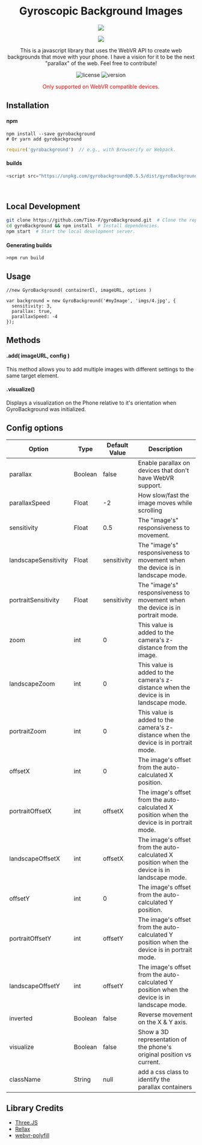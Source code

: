 
<h1 align='center'>Gyroscopic Background Images</h1>
<p align='center'> <img src='http://gyroscopic-backgrounds.com/wp-content/uploads/2019/03/gyroBackground-400-1-e1551743354216.png'/> </p>

<p align='center'><img src='https://github.com/Tino-F/gyroBackground/blob/master/examples/imgs/demo.gif?raw=true' /></p>

<p align='center'>
This is a javascript library that uses the WebVR API to create web backgrounds that move with your phone. I have a vision for it to be the next "parallax" of the web. Feel free to contribute!
</p>

<p align='center'>
  <img src='https://img.shields.io/github/license/Tino-F/gyroBackground.svg' alt='license'/>
  <img src='https://img.shields.io/npm/v/gyrobackground.svg' alt='version'/>
</p>

<p align='center'><span style='color:red'>Only supported on WebVR compatible devices.</span></p>

## Installation

#### npm

```
npm install --save gyrobackground
# Or yarn add gyrobackground
```

```js
require('gyrobackground')  // e.g., with Browserify or Webpack.
```

#### builds

```js
<script src="https://unpkg.com/gyrobackground@0.5.5/dist/gyroBackground.min.js"></script>
```
<br/>

## Local Development

```sh
git clone https://github.com/Tino-F/gyroBackground.git  # Clone the repository.
cd gyroBackground && npm install  # Install dependencies.
npm start  # Start the local development server.
```

#### Generating builds
`>npm run build`

## Usage

```
//new GyroBackground( containerEl, imageURL, options )

var background = new GyroBackground('#myImage', 'imgs/4.jpg', {
  sensitivity: 3,
  parallax: true,
  parallaxSpeed: -4
});
```

## Methods

#### .add( imageURL, config )
This method allows you to add multiple images with different settings to the same target element.

#### .visualize()
Displays a visualization on the Phone relative to it's orientation when GyroBackground was initialized.


## Config options

|    Option   |  Type  | Default Value | Description |
|      --     |   --   |      --       |      --     |
| parallax | Boolean | false | Enable parallax on devices that don't have WebVR support. |
| parallaxSpeed | Float | -2 | How slow/fast the image moves while scrolling |
| sensitivity | Float | 0.5 | The "image's" responsiveness to movement. |
| landscapeSensitivity | Float | sensitivity | The "image's" responsiveness to movement when the device is in landscape mode. |
| portraitSensitivity | Float | sensitivity | The "image's" responsiveness to movement when the device is in portrait mode. |
| zoom | int | 0 | This value is added to the camera's z-distance from the image. |
| landscapeZoom | int | 0 | This value is added to the camera's z-distance when the device is in landscape mode. |
| portraitZoom | int | 0 | This value is added to the camera's z-distance when the device is in portrait mode. |
| offsetX | int | 0 | The image's offset from the auto-calculated X position. |
| portraitOffsetX | int | offsetX | The image's offset from the auto-calculated X position when the device is in portrait mode. |
| landscapeOffsetX | int | offsetX | The image's offset from the auto-calculated X position when the device is in landscape mode. |
| offsetY | int | 0 | The image's offset from the auto-calculated Y position. |
| portraitOffsetY | int | offsetY | The image's offset from the auto-calculated Y position when the device is in portrait mode. |
| landscapeOffsetY | int | offsetY | The image's offset from the auto-calculated Y position when the device is in landscape mode. |
| inverted | Boolean | false | Reverse movement on the X & Y axis. |
| visualize | Boolean | false | Show a 3D representation of the phone's original position vs current. |
| className | String |    null    | add a css class to identify the parallax containers |

## Library Credits
* [Three.JS](https://github.com/mrdoob/three.js/)
* [Rellax](https://github.com/dixonandmoe/rellax)
* [webvr-polyfill](https://github.com/immersive-web/webvr-polyfill)
